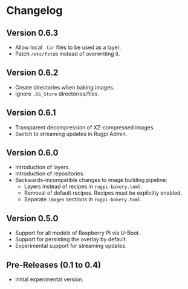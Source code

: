 # Changelog

## Version 0.6.3

- Allow local `.tar` files to be used as a layer.
- Patch `/etc/fstab` instead of overwriting it.

## Version 0.6.2

- Create directories when baking images.
- Ignore `.DS_Store` directories/files.

## Version 0.6.1

- Transparent decompression of XZ-compressed images.
- Switch to streaming updates in Rugpi Admin.

## Version 0.6.0

- Introduction of layers.
- Introduction of repositories.
- Backwards-incompatible changes to image building pipeline:
    + Layers instead of recipes in `rugpi-bakery.toml`.
    + Removal of default recipes. Recipes must be explicitly enabled.
    + Separate `images` sections in `rugpi-bakery.toml`.

## Version 0.5.0

- Support for all models of Raspberry Pi via U-Boot.
- Support for persisting the overlay by default.
- Experimental support for streaming updates.

## Pre-Releases (0.1 to 0.4)

- Initial experimental version.
